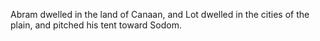 Abram dwelled in the land of Canaan, and Lot dwelled in the cities of the plain, and pitched his tent toward Sodom.
